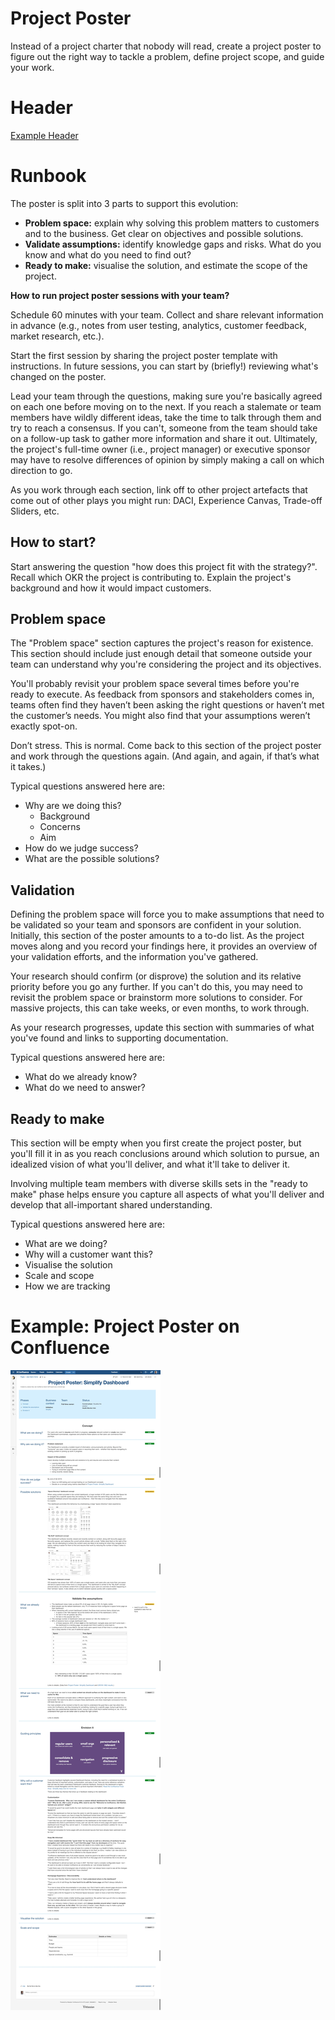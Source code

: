 # Project Poster

Instead of a project charter that nobody will read, create a project poster to figure out the right way to tackle a problem, define project scope, and guide your work.

# Header

[Example Header](https://www.notion.so/5df0c4fd9e1043ae98be0baa01cdb8af)

# Runbook

The poster is split into 3 parts to support this evolution:

- **Problem space:** explain why solving this problem matters to customers and to the business. Get clear on objectives and possible solutions.
- **Validate assumptions:** identify knowledge gaps and risks. What do you know and what do you need to find out?
- **Ready to make:** visualise the solution, and estimate the scope of the project.

**How to run project poster sessions with your team?**

Schedule 60 minutes with your team. Collect and share relevant information in advance (e.g., notes from user testing, analytics, customer feedback, market research, etc.).

Start the first session by sharing the project poster template with instructions. In future sessions, you can start by (briefly!) reviewing what's changed on the poster.

Lead your team through the questions, making sure you're basically agreed on each one before moving on to the next. If you reach a stalemate or team members have wildly different ideas, take the time to talk through them and try to reach a consensus. If you can't, someone from the team should take on a follow-up task to gather more information and share it out. Ultimately, the project's full-time owner (i.e., project manager) or executive sponsor may have to resolve differences of opinion by simply making a call on which direction to go.

As you work through each section, link off to other project artefacts that come out of other plays you might run: DACI, Experience Canvas, Trade-off Sliders, etc.

## How to start?

Start answering the question "how does this project fit with the strategy?". Recall which OKR the project is contributing to. Explain the project's background and how it would impact customers.

## Problem space

The "Problem space" section captures the project's reason for existence. This section should include just enough detail that someone outside your team can understand why you're considering the project and its objectives.

You'll probably revisit your problem space several times before you're ready to execute. As feedback from sponsors and stakeholders comes in, teams often find they haven’t been asking the right questions or haven’t met the customer’s needs. You might also find that your assumptions weren’t exactly spot-on.

Don’t stress. This is normal. Come back to this section of the project poster and work through the questions again. (And again, and again, if that’s what it takes.)

Typical questions answered here are:

- Why are we doing this?
  - Background
  - Concerns
  - Aim
- How do we judge success?
- What are the possible solutions?

## Validation

Defining the problem space will force you to make assumptions that need to be validated so your team and sponsors are confident in your solution. Initially, this section of the poster amounts to a to-do list. As the project moves along and you record your findings here, it provides an overview of your validation efforts, and the information you've gathered.

Your research should confirm (or disprove) the solution and its relative priority before you go any further. If you can't do this, you may need to revisit the problem space or brainstorm more solutions to consider. For massive projects, this can take weeks, or even months, to work through.

As your research progresses, update this section with summaries of what you've found and links to supporting documentation.

Typical questions answered here are:

- What do we already know?
- What do we need to answer?

## Ready to make

This section will be empty when you first create the project poster, but you'll fill it in as you reach conclusions around which solution to pursue, an idealized vision of what you'll deliver, and what it'll take to deliver it.

Involving multiple team members with diverse skills sets in the "ready to make" phase helps ensure you capture all aspects of what you'll deliver and develop that all-important shared understanding.

Typical questions answered here are:

- What are we doing?
- Why will a customer want this?
- Visualise the solution
- Scale and scope
- How we are tracking

# Example: Project Poster on Confluence

![](./img/Project_Poster__Simplify_Dashboard-d15b911b-23a4-480e-9a8b-c053a0fca72e.jpg)
